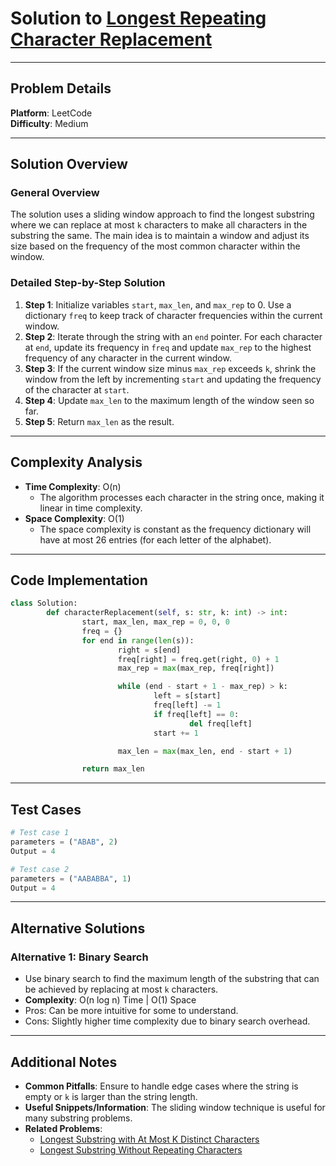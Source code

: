 # Solution to [Longest Repeating Character Replacement](https://leetcode.com/problems/longest-repeating-character-replacement/)

---

## Problem Details

**Platform**: LeetCode  
**Difficulty**: Medium

---

## Solution Overview

### General Overview

The solution uses a sliding window approach to find the longest substring where we can replace at most `k` characters to make all characters in the substring the same. The main idea is to maintain a window and adjust its size based on the frequency of the most common character within the window.

### Detailed Step-by-Step Solution

1. **Step 1**: Initialize variables `start`, `max_len`, and `max_rep` to 0. Use a dictionary `freq` to keep track of character frequencies within the current window.
2. **Step 2**: Iterate through the string with an `end` pointer. For each character at `end`, update its frequency in `freq` and update `max_rep` to the highest frequency of any character in the current window.
3. **Step 3**: If the current window size minus `max_rep` exceeds `k`, shrink the window from the left by incrementing `start` and updating the frequency of the character at `start`.
4. **Step 4**: Update `max_len` to the maximum length of the window seen so far.
5. **Step 5**: Return `max_len` as the result.

---

## Complexity Analysis

- **Time Complexity**: O(n)
  - The algorithm processes each character in the string once, making it linear in time complexity.
- **Space Complexity**: O(1)
  - The space complexity is constant as the frequency dictionary will have at most 26 entries (for each letter of the alphabet).

---

## Code Implementation

```python
class Solution:
        def characterReplacement(self, s: str, k: int) -> int:
                start, max_len, max_rep = 0, 0, 0
                freq = {}
                for end in range(len(s)):
                        right = s[end]
                        freq[right] = freq.get(right, 0) + 1
                        max_rep = max(max_rep, freq[right])

                        while (end - start + 1 - max_rep) > k:
                                left = s[start]
                                freq[left] -= 1
                                if freq[left] == 0:
                                        del freq[left]
                                start += 1

                        max_len = max(max_len, end - start + 1)

                return max_len
```

---

## Test Cases

```python
# Test case 1
parameters = ("ABAB", 2)
Output = 4

# Test case 2
parameters = ("AABABBA", 1)
Output = 4
```

---

## Alternative Solutions

### Alternative 1: Binary Search

- Use binary search to find the maximum length of the substring that can be achieved by replacing at most `k` characters.
- **Complexity**: O(n log n) Time | O(1) Space
- Pros: Can be more intuitive for some to understand.
- Cons: Slightly higher time complexity due to binary search overhead.

---

## Additional Notes

- **Common Pitfalls**: Ensure to handle edge cases where the string is empty or `k` is larger than the string length.
- **Useful Snippets/Information**: The sliding window technique is useful for many substring problems.
- **Related Problems**:
  - [Longest Substring with At Most K Distinct Characters](https://leetcode.com/problems/longest-substring-with-at-most-k-distinct-characters/)
  - [Longest Substring Without Repeating Characters](https://leetcode.com/problems/longest-substring-without-repeating-characters/)
